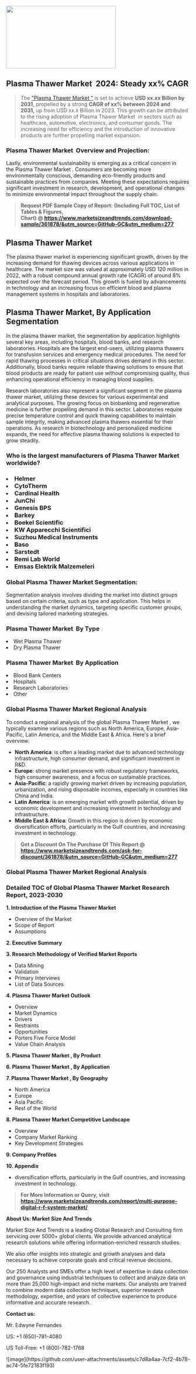 <p><img class="alignnone size-medium wp-image-20088" src="https://ffe5etoiles.com/wp-content/uploads/2024/12/MST1-300x171.png" alt="" width="300" height="171" /></p><h2 id="ember46" class="ember-view reader-text-block__heading-2">Plasma Thawer Market &nbsp;2024: Steady&nbsp;xx% CAGR</h2><blockquote id="ember47" class="ember-view reader-text-block__blockquote">The&nbsp;<a class="app-aware-link " href="https://www.marketsizeandtrends.com/download-sample/361878/&utm_source=GitHub-GC&utm_medium=277" target="_blank" data-test-app-aware-link="">"Plasma Thawer Market "</a>&nbsp;is set to achieve&nbsp;<strong>USD&nbsp;xx.xx&nbsp;Billion by 2031,</strong>&nbsp;propelled by a strong&nbsp;<strong>CAGR of&nbsp;xx% between 2024 and 2031,</strong>&nbsp;up from USD xx.x Billion in 2023. This growth can be attributed to the rising adoption of&nbsp;Plasma Thawer Market &nbsp;in sectors such as healthcare, automotive, electronics, and consumer goods. The increasing need for efficiency and the introduction of innovative products are further propelling market expansion.</blockquote><h3 id="ember48" class="ember-view reader-text-block__heading-3">Plasma Thawer Market &nbsp;Overview and Projection:</h3><p id="ember49" class="ember-view reader-text-block__paragraph">Lastly, environmental sustainability is emerging as a critical concern in the&nbsp;Plasma Thawer Market . Consumers are becoming more environmentally conscious, demanding eco-friendly products and sustainable practices from companies. Meeting these expectations requires significant investment in research, development, and operational changes to minimize environmental impact throughout the supply chain.</p><blockquote id="ember50" class="ember-view reader-text-block__blockquote"><strong>Request PDF Sample Copy of Report: (Including Full TOC, List of Tables &amp; Figures, Chart)&nbsp;@&nbsp;<strong><a href="https://www.marketsizeandtrends.com/download-sample/361878/&utm_source=GitHub-GC&utm_medium=277" target="_blank">https://www.marketsizeandtrends.com/download-sample/361878/&utm_source=GitHub-GC&utm_medium=277</a></strong></strong></blockquote><h3 class=""> <h2>Plasma Thawer Market</h2><p>The plasma thawer market is experiencing significant growth, driven by the increasing demand for thawing devices across various applications in healthcare. The market size was valued at approximately USD 120 million in 2022, with a robust compound annual growth rate (CAGR) of around 8% expected over the forecast period. This growth is fueled by advancements in technology and an increasing focus on efficient blood and plasma management systems in hospitals and laboratories.</p><h2>Plasma Thawer Market, By Application Segmentation</h2><p>In the plasma thawer market, the segmentation by application highlights several key areas, including hospitals, blood banks, and research laboratories. Hospitals are the largest end-users, utilizing plasma thawers for transfusion services and emergency medical procedures. The need for rapid thawing processes in critical situations drives demand in this sector. Additionally, blood banks require reliable thawing solutions to ensure that blood products are ready for patient use without compromising quality, thus enhancing operational efficiency in managing blood supplies.</p><p>Research laboratories also represent a significant segment in the plasma thawer market, utilizing these devices for various experimental and analytical purposes. The growing focus on biobanking and regenerative medicine is further propelling demand in this sector. Laboratories require precise temperature control and quick thawing capabilities to maintain sample integrity, making advanced plasma thawers essential for their operations. As research in biotechnology and personalized medicine expands, the need for effective plasma thawing solutions is expected to grow steadily.</p></h3><h3 id="" class="">Who is the largest manufacturers of&nbsp;Plasma Thawer Market  worldwide?</h3><h3 class=""></Li><Li>Helmer</Li><Li> CytoTherm</Li><Li> Cardinal Health</Li><Li> JunChi</Li><Li> Genesis BPS</Li><Li> Barkey</Li><Li> Boekel Scientific</Li><Li> KW Apparecchi Scientifici</Li><Li> Suzhou Medical Instruments</Li><Li> Baso</Li><Li> Sarstedt</Li><Li> Remi Lab World</Li><Li> Emsas Elektrik Malzemeleri</h3><h3 id="ember53" class="ember-view reader-text-block__heading-3">Global&nbsp;Plasma Thawer Market  Segmentation:</h3><p id="ember54" class="ember-view reader-text-block__paragraph">Segmentation analysis involves dividing the market into distinct groups based on certain criteria, such as type and application. This helps in understanding the market dynamics, targeting specific customer groups, and devising tailored marketing strategies.</p><h3 id="" class="">Plasma Thawer Market &nbsp;By Type</h3><p></Li><Li>Wet Plasma Thawer</Li><Li> Dry Plasma Thawer</p><h3 id="" class="">Plasma Thawer Market &nbsp;By Application</h3><p class=""></Li><Li>Blood Bank Centers</Li><Li> Hospitals</Li><Li> Research Laboratories</Li><Li> Other</p><h3 id="ember62" class="ember-view reader-text-block__heading-3">Global Plasma Thawer Market  Regional Analysis</h3><p id="ember63" class="ember-view reader-text-block__paragraph">To conduct a regional analysis of the global Plasma Thawer Market , we typically examine various regions such as North America, Europe, Asia-Pacific, Latin America, and the Middle East &amp; Africa. Here's a brief overview:</p><ul><li><strong>North America</strong>: is often a leading market due to advanced technology infrastructure, high consumer demand, and significant investment in R&amp;D.</li><li><strong>Europe</strong>: strong market presence with robust regulatory frameworks, high consumer awareness, and a focus on sustainable practices.</li><li><strong>Asia-Pacific</strong>: a rapidly growing market driven by increasing population, urbanization, and rising disposable incomes, especially in countries like China and India.</li><li><strong>Latin America</strong>: is an emerging market with growth potential, driven by economic development and increasing investment in technology and infrastructure.</li><li><strong>Middle East &amp; Africa</strong>: Growth in this region is driven by economic diversification efforts, particularly in the Gulf countries, and increasing investment in technology.</li></ul><blockquote id="ember61" class="ember-view reader-text-block__blockquote"><strong>Get a Discount On The Purchase Of This Report @ <strong><a href="https://html-cleaner.com/" target="">https://www.marketsizeandtrends.com/ask-for-discount/361878/&utm_source=GitHub-GC&utm_medium=277</a></strong></strong></blockquote><h3 id="ember62" class="ember-view reader-text-block__heading-3">Global Plasma Thawer Market  Regional Analysis</h3><h3 id="" class="">Detailed TOC of Global Plasma Thawer Market  Research Report, 2023-2030</h3><p id="" class=""><strong>1. Introduction of the Plasma Thawer Market </strong></p><ul><li>Overview of the Market</li><li>Scope of Report</li><li>Assumptions</li></ul><p id="" class=""><strong>2. Executive Summary</strong></p><p id="" class=""><strong>3. Research Methodology of Verified Market Reports</strong></p><ul><li>Data Mining</li><li>Validation</li><li>Primary Interviews</li><li>List of Data Sources</li></ul><p id="" class=""><strong>4. Plasma Thawer Market  Outlook</strong></p><ul><li>Overview</li><li>Market Dynamics</li><li>Drivers</li><li>Restraints</li><li>Opportunities</li><li>Porters Five Force Model</li><li>Value Chain Analysis</li></ul><p id="" class=""><strong>5. Plasma Thawer Market , By Product</strong></p><p id="" class=""><strong>6. Plasma Thawer Market , By Application</strong></p><p id="" class=""><strong>7. Plasma Thawer Market , By Geography</strong></p><ul><li>North America</li><li>Europe</li><li>Asia Pacific</li><li>Rest of the World</li></ul><p id="" class=""><strong>8. Plasma Thawer Market  Competitive Landscape</strong></p><ul><li>Overview</li><li>Company Market Ranking</li><li>Key Development Strategies</li></ul><p id="" class=""><strong>9. Company Profiles</strong></p><p id="" class=""><strong>10. Appendix</strong></p><ul><li>diversification efforts, particularly in the Gulf countries, and increasing investment in technology.</li></ul><blockquote id="ember65" class="ember-view reader-text-block__blockquote"><strong>For More Information or Query, visit <strong><strong><a href="https://html-cleaner.com/" target="">https://www.marketsizeandtrends.com/report/multi-purpose-digital-r-f-system-market/</a></strong></strong></strong></blockquote><p id="" class=""><strong>About Us: Market Size And Trends</strong></p><p id="" class="">Market Size And Trends is a leading Global Research and Consulting firm servicing over 5000+ global clients. We provide advanced analytical research solutions while offering information-enriched research studies.</p><p id="" class="">We also offer insights into strategic and growth analyses and data necessary to achieve corporate goals and critical revenue decisions.</p><p id="" class="">Our 250 Analysts and SMEs offer a high level of expertise in data collection and governance using industrial techniques to collect and analyze data on more than 25,000 high-impact and niche markets. Our analysts are trained to combine modern data collection techniques, superior research methodology, expertise, and years of collective experience to produce informative and accurate research.</p><p id="" class=""><strong>Contact us:</strong></p><p id="" class="">Mr. Edwyne Fernandes</p><p id="" class="">US: +1 (650)-781-4080</p><p id="" class="">US Toll-Free: +1 (800)-782-1768</p>
![image](https://github.com/user-attachments/assets/c7d8a4aa-7cf2-4b78-ac74-5fe72183f193)
